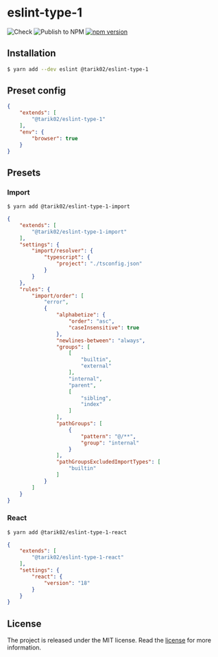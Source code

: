 # eslint-type-1

![Check](https://github.com/Tarik02/eslint-type-1/actions/workflows/check.yml/badge.svg)
![Publish to NPM](https://github.com/Tarik02/eslint-type-1/actions/workflows/publish-to-npm.yml/badge.svg)
[![npm version](https://badge.fury.io/js/eslint-type-1.svg)](https://badge.fury.io/js/eslint-type-1)

## Installation

```bash
$ yarn add --dev eslint @tarik02/eslint-type-1
```

## Preset config

```json
{
    "extends": [
        "@tarik02/eslint-type-1"
    ],
    "env": {
        "browser": true
    }
}
```

## Presets

### Import

```bash
$ yarn add @tarik02/eslint-type-1-import
```

```json
{
    "extends": [
        "@tarik02/eslint-type-1-import"
    ],
    "settings": {
        "import/resolver": {
            "typescript": {
                "project": "./tsconfig.json"
            }
        }
    },
    "rules": {
        "import/order": [
            "error",
            {
                "alphabetize": {
                    "order": "asc",
                    "caseInsensitive": true
                },
                "newlines-between": "always",
                "groups": [
                    [
                        "builtin",
                        "external"
                    ],
                    "internal",
                    "parent",
                    [
                        "sibling",
                        "index"
                    ]
                ],
                "pathGroups": [
                    {
                        "pattern": "@/**",
                        "group": "internal"
                    }
                ],
                "pathGroupsExcludedImportTypes": [
                    "builtin"
                ]
            }
        ]
    }
}
```

### React

```bash
$ yarn add @tarik02/eslint-type-1-react
```

```json
{
    "extends": [
        "@tarik02/eslint-type-1-react"
    ],
    "settings": {
        "react": {
            "version": "18"
        }
    }
}
```

## License

The project is released under the MIT license. Read the [license](https://github.com/Tarik02/js-php-imports/blob/master/LICENSE) for more information.
